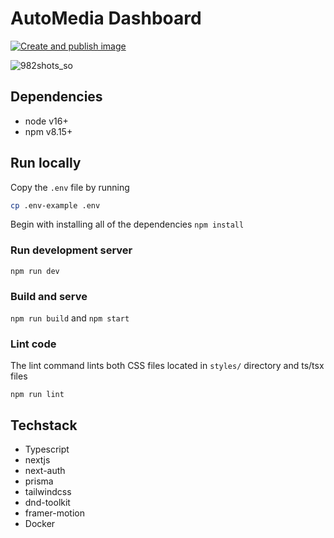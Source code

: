 # AutoMedia Dashboard

[![Create and publish image](https://github.com/yamanadamnor/AutoMedia-dashboard/actions/workflows/container_build.yml/badge.svg?branch=main)](https://github.com/yamanadamnor/AutoMedia-dashboard/actions/workflows/container_build.yml)

![982shots_so](https://user-images.githubusercontent.com/32465405/230900002-129cdecf-1699-4eeb-b0c0-6ccd5363b189.png)

## Dependencies

- node v16+
- npm v8.15+

## Run locally

Copy the `.env` file by running

```bash
cp .env-example .env
```

Begin with installing all of the dependencies
`npm install`

### Run development server

`npm run dev`

### Build and serve

`npm run build` and `npm start`

### Lint code

The lint command lints both CSS files located in `styles/` directory and ts/tsx files

`npm run lint`

## Techstack

- Typescript
- nextjs
- next-auth
- prisma
- tailwindcss
- dnd-toolkit
- framer-motion
- Docker
